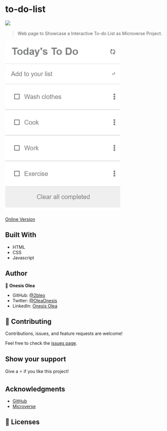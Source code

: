 # to-do-list

![](https://img.shields.io/badge/Microverse-blueviolet)

> Web page to Showcase a Interactive To-do List as Microverse Project.

![screenshot](src/Snapshot.png)

[Online Version]()


## Built With

- HTML
- CSS
- Javascript

## Author

👤 **Onesis Olea**

- GitHub: [@2bleo](https://github.com/2bleO)
- Twitter: [@OleaOnesis](https://twitter.com/OleaOnesis)
- LinkedIn: [Onesis Olea](https://www.linkedin.com/in/onesis-olea)

## 🤝 Contributing

Contributions, issues, and feature requests are welcome!

Feel free to check the [issues page](../../issues/).

## Show your support

Give a ⭐️ if you like this project!

## Acknowledgments

* [GitHub](https://www.github.com)
* [Microverse](https://microverse.org)

## 📝 Licenses
